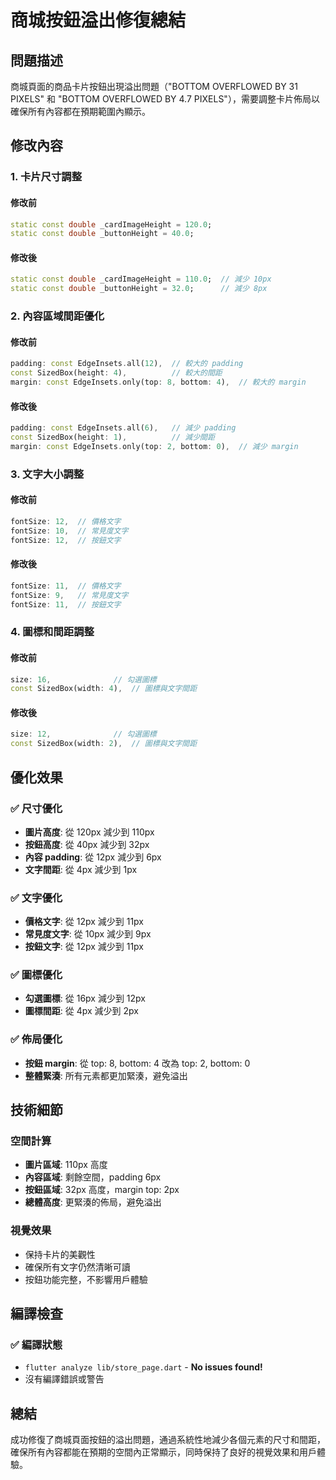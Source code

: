 # 商城按鈕溢出修復總結

## 問題描述
商城頁面的商品卡片按鈕出現溢出問題（"BOTTOM OVERFLOWED BY 31 PIXELS" 和 "BOTTOM OVERFLOWED BY 4.7 PIXELS"），需要調整卡片佈局以確保所有內容都在預期範圍內顯示。

## 修改內容

### 1. 卡片尺寸調整

#### 修改前
```dart
static const double _cardImageHeight = 120.0;
static const double _buttonHeight = 40.0;
```

#### 修改後
```dart
static const double _cardImageHeight = 110.0;  // 減少 10px
static const double _buttonHeight = 32.0;      // 減少 8px
```

### 2. 內容區域間距優化

#### 修改前
```dart
padding: const EdgeInsets.all(12),  // 較大的 padding
const SizedBox(height: 4),          // 較大的間距
margin: const EdgeInsets.only(top: 8, bottom: 4),  // 較大的 margin
```

#### 修改後
```dart
padding: const EdgeInsets.all(6),   // 減少 padding
const SizedBox(height: 1),          // 減少間距
margin: const EdgeInsets.only(top: 2, bottom: 0),  // 減少 margin
```

### 3. 文字大小調整

#### 修改前
```dart
fontSize: 12,  // 價格文字
fontSize: 10,  // 常見度文字
fontSize: 12,  // 按鈕文字
```

#### 修改後
```dart
fontSize: 11,  // 價格文字
fontSize: 9,   // 常見度文字
fontSize: 11,  // 按鈕文字
```

### 4. 圖標和間距調整

#### 修改前
```dart
size: 16,              // 勾選圖標
const SizedBox(width: 4),  // 圖標與文字間距
```

#### 修改後
```dart
size: 12,              // 勾選圖標
const SizedBox(width: 2),  // 圖標與文字間距
```

## 優化效果

### ✅ **尺寸優化**
- **圖片高度**: 從 120px 減少到 110px
- **按鈕高度**: 從 40px 減少到 32px
- **內容 padding**: 從 12px 減少到 6px
- **文字間距**: 從 4px 減少到 1px

### ✅ **文字優化**
- **價格文字**: 從 12px 減少到 11px
- **常見度文字**: 從 10px 減少到 9px
- **按鈕文字**: 從 12px 減少到 11px

### ✅ **圖標優化**
- **勾選圖標**: 從 16px 減少到 12px
- **圖標間距**: 從 4px 減少到 2px

### ✅ **佈局優化**
- **按鈕 margin**: 從 top: 8, bottom: 4 改為 top: 2, bottom: 0
- **整體緊湊**: 所有元素都更加緊湊，避免溢出

## 技術細節

### 空間計算
- **圖片區域**: 110px 高度
- **內容區域**: 剩餘空間，padding 6px
- **按鈕區域**: 32px 高度，margin top: 2px
- **總體高度**: 更緊湊的佈局，避免溢出

### 視覺效果
- 保持卡片的美觀性
- 確保所有文字仍然清晰可讀
- 按鈕功能完整，不影響用戶體驗

## 編譯檢查

### ✅ **編譯狀態**
- `flutter analyze lib/store_page.dart` - **No issues found!**
- 沒有編譯錯誤或警告

## 總結
成功修復了商城頁面按鈕的溢出問題，通過系統性地減少各個元素的尺寸和間距，確保所有內容都能在預期的空間內正常顯示，同時保持了良好的視覺效果和用戶體驗。
